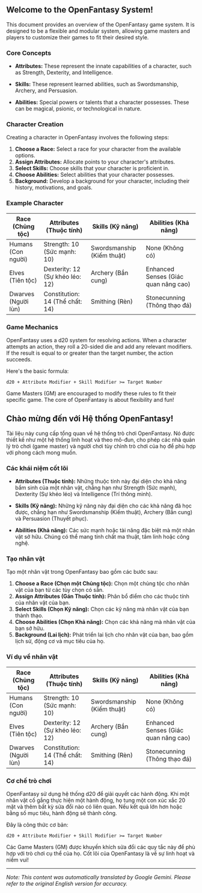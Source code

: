 ## Welcome to the OpenFantasy System!

This document provides an overview of the OpenFantasy game system. It is designed to be a flexible and modular system, allowing game masters and players to customize their games to fit their desired style.

### Core Concepts

*   **Attributes:** These represent the innate capabilities of a character, such as Strength, Dexterity, and Intelligence.

*   **Skills:** These represent learned abilities, such as Swordsmanship, Archery, and Persuasion.

*   **Abilities:** Special powers or talents that a character possesses. These can be magical, psionic, or technological in nature.

### Character Creation

Creating a character in OpenFantasy involves the following steps:

1.  **Choose a Race:** Select a race for your character from the available options.
2.  **Assign Attributes:** Allocate points to your character's attributes.
3.  **Select Skills:** Choose skills that your character is proficient in.
4.  **Choose Abilities:** Select abilities that your character possesses.
5.  **Background:** Develop a background for your character, including their history, motivations, and goals.

### Example Character

| Race (Chủng tộc)        | Attributes (Thuộc tính)           | Skills (Kỹ năng)            | Abilities (Khả năng)               |
| ----------------------- | --------------------------------- | --------------------------- | ---------------------------------- |
| Humans (Con người)       | Strength: 10 (Sức mạnh: 10)      | Swordsmanship (Kiếm thuật)   | None (Không có)                     |
| Elves (Tiên tộc)        | Dexterity: 12 (Sự khéo léo: 12)   | Archery (Bắn cung)          | Enhanced Senses (Giác quan nâng cao) |
| Dwarves (Người lùn)      | Constitution: 14 (Thể chất: 14) | Smithing (Rèn)             | Stonecunning (Thông thạo đá)       |

### Game Mechanics

OpenFantasy uses a d20 system for resolving actions. When a character attempts an action, they roll a 20-sided die and add any relevant modifiers. If the result is equal to or greater than the target number, the action succeeds.

Here's the basic formula:

`d20 + Attribute Modifier + Skill Modifier >= Target Number`

Game Masters (GM) are encouraged to modify these rules to fit their specific game. The core of OpenFantasy is about flexibility and fun!
## Chào mừng đến với Hệ thống OpenFantasy!

Tài liệu này cung cấp tổng quan về hệ thống trò chơi OpenFantasy. Nó được thiết kế như một hệ thống linh hoạt và theo mô-đun, cho phép các nhà quản lý trò chơi (game master) và người chơi tùy chỉnh trò chơi của họ để phù hợp với phong cách mong muốn.

### Các khái niệm cốt lõi

*   **Attributes (Thuộc tính):** Những thuộc tính này đại diện cho khả năng bẩm sinh của một nhân vật, chẳng hạn như Strength (Sức mạnh), Dexterity (Sự khéo léo) và Intelligence (Trí thông minh).

*   **Skills (Kỹ năng):** Những kỹ năng này đại diện cho các khả năng đã học được, chẳng hạn như Swordsmanship (Kiếm thuật), Archery (Bắn cung) và Persuasion (Thuyết phục).

*   **Abilities (Khả năng):** Các sức mạnh hoặc tài năng đặc biệt mà một nhân vật sở hữu. Chúng có thể mang tính chất ma thuật, tâm linh hoặc công nghệ.

### Tạo nhân vật

Tạo một nhân vật trong OpenFantasy bao gồm các bước sau:

1.  **Choose a Race (Chọn một Chủng tộc):** Chọn một chủng tộc cho nhân vật của bạn từ các tùy chọn có sẵn.
2.  **Assign Attributes (Gán Thuộc tính):** Phân bổ điểm cho các thuộc tính của nhân vật của bạn.
3.  **Select Skills (Chọn Kỹ năng):** Chọn các kỹ năng mà nhân vật của bạn thành thạo.
4.  **Choose Abilities (Chọn Khả năng):** Chọn các khả năng mà nhân vật của bạn sở hữu.
5.  **Background (Lai lịch):** Phát triển lai lịch cho nhân vật của bạn, bao gồm lịch sử, động cơ và mục tiêu của họ.

### Ví dụ về nhân vật

| Race (Chủng tộc)        | Attributes (Thuộc tính)           | Skills (Kỹ năng)            | Abilities (Khả năng)               |
| ----------------------- | --------------------------------- | --------------------------- | ---------------------------------- |
| Humans (Con người)       | Strength: 10 (Sức mạnh: 10)      | Swordsmanship (Kiếm thuật)   | None (Không có)                     |
| Elves (Tiên tộc)        | Dexterity: 12 (Sự khéo léo: 12)   | Archery (Bắn cung)          | Enhanced Senses (Giác quan nâng cao) |
| Dwarves (Người lùn)      | Constitution: 14 (Thể chất: 14) | Smithing (Rèn)             | Stonecunning (Thông thạo đá)       |

### Cơ chế trò chơi

OpenFantasy sử dụng hệ thống d20 để giải quyết các hành động. Khi một nhân vật cố gắng thực hiện một hành động, họ tung một con xúc xắc 20 mặt và thêm bất kỳ sửa đổi nào có liên quan. Nếu kết quả lớn hơn hoặc bằng số mục tiêu, hành động sẽ thành công.

Đây là công thức cơ bản:

`d20 + Attribute Modifier + Skill Modifier >= Target Number`

Các Game Masters (GM) được khuyến khích sửa đổi các quy tắc này để phù hợp với trò chơi cụ thể của họ. Cốt lõi của OpenFantasy là về sự linh hoạt và niềm vui!


---
_Note: This content was automatically translated by Google Gemini. Please refer to the original English version for accuracy._